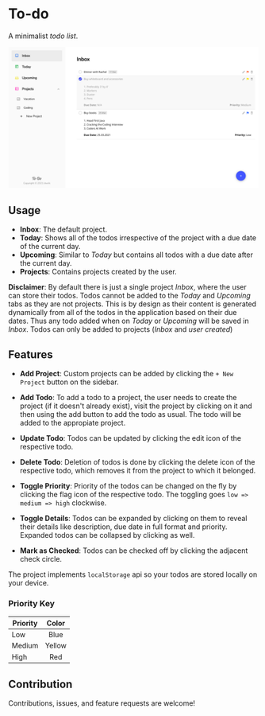 # To-do

A minimalist *todo list*.

![To-do homepage](/screenshots/index.png)

## Usage

* **Inbox**: The default project.
* **Today**: Shows all of the todos irrespective of the project with a due date of the current day.
* **Upcoming**: Similar to *Today* but contains all todos with a due date after the current day.
* **Projects**: Contains projects created by the user.

**Disclaimer**: By default there is just a single project *Inbox*, where the user can store their todos. Todos cannot be added to the *Today* and *Upcoming* tabs as they are not projects. This is by design as their content is generated dynamically from all of the todos in the application based on their due dates. Thus any todo added when on *Today* or *Upcoming* will be saved in *Inbox*. Todos can only be added to projects (*Inbox* and *user created*)

 
## Features

* **Add Project**: Custom projects can be added by clicking the `+ New Project` button on the sidebar.

* **Add Todo**: To add a todo to a project, the user needs to create the project (if it doesn't already exist), visit the project by clicking on it and then using the add button to add the todo as usual. The todo will be added to the appropiate project.

* **Update Todo**: Todos can be updated by clicking the edit icon of the respective todo.

* **Delete Todo**: Deletion of todos is done by clicking the delete icon of the respective todo, which removes it from the project to which it belonged.

* **Toggle Priority**: Priority of the todos can be changed on the fly by clicking the flag icon of the respective todo. The toggling goes `low => medium => high` clockwise.

* **Toggle Details**: Todos can be expanded by clicking on them to reveal their details like description, due date in full format and priority. Expanded todos can be collapsed by clicking as well.

* **Mark as Checked**: Todos can be checked off by clicking the adjacent check circle.

The project implements `localStorage` api so your todos are stored locally on your device.

### Priority Key

| Priority | Color |
| -------- | :---: |
| Low      | Blue  |
| Medium   | Yellow|
| High     | Red   |

## Contribution

Contributions, issues, and feature requests are welcome!